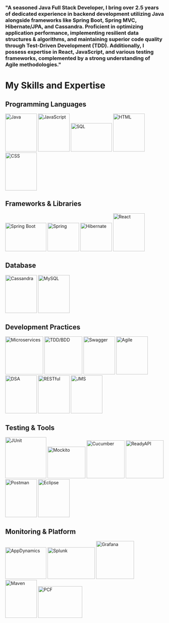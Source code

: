 <h3>
  "A seasoned Java Full Stack Developer, I bring over 2.5 years of dedicated experience in backend development utilizing Java alongside frameworks like Spring Boot, Spring MVC, Hibernate/JPA, and Cassandra. Proficient in optimizing application performance, implementing resilient data structures & algorithms, and maintaining superior code quality through Test-Driven Development (TDD). Additionally, I possess expertise in React, JavaScript, and various testing frameworks, complemented by a strong understanding of Agile methodologies."
</h3>

# My Skills and Expertise

## Programming Languages
<div>
  <img src="https://upload.wikimedia.org/wikipedia/en/3/30/Java_programming_language_logo.svg" alt="Java" width="100" height="120">
  <img src="https://upload.wikimedia.org/wikipedia/commons/6/6a/JavaScript-logo.png" alt="JavaScript" width="100" height="120">
  <img src="https://upload.wikimedia.org/wikipedia/commons/8/87/Sql_data_base_with_logo.png" alt="SQL" width="130" height="90">
  <img src="https://upload.wikimedia.org/wikipedia/commons/6/61/HTML5_logo_and_wordmark.svg" alt="HTML" width="100" height="120">
  <img src="https://upload.wikimedia.org/wikipedia/commons/d/d5/CSS3_logo_and_wordmark.svg" alt="CSS" width="100" height="120">
</div>


## Frameworks & Libraries
<div>
  <img src="https://miro.medium.com/v2/resize:fit:700/1*o5FmjKTPdJTbhGE2MIjo6w.png" alt="Spring Boot" width="130" height="90">
  <img src="https://upload.wikimedia.org/wikipedia/commons/4/44/Spring_Framework_Logo_2018.svg" alt="Spring" width="100" height="90">
  <img src="https://hibernate.org/images/hibernate-logo.svg" alt="Hibernate" width="100" height="90">
  <img src="https://upload.wikimedia.org/wikipedia/commons/a/a7/React-icon.svg" alt="React" width="100" height="120">
</div>


## Database
<div>
  <img src="https://upload.wikimedia.org/wikipedia/commons/5/5e/Cassandra_logo.svg" alt="Cassandra" width="100" height="120">
  <img src="https://upload.wikimedia.org/wikipedia/commons/0/0a/MySQL_textlogo.svg" alt="MySQL" width="100" height="120">
</div>

## Development Practices
  <div>
    <img src="https://tecadmin.net/wp-content/uploads/2023/09/microservices-300x198@2x.png" alt="Microservices"  width="120" height="120">
    <img src="https://marsner.com/wp-content/uploads/test-driven-development-TDD.png" alt="TDD/BDD"  width="120" height="120">
    <img src="" alt="Swagger"  width="100" height="120">
    <img src="" alt="Agile"  width="100" height="120">
    <img src="" alt="DSA"  width="100" height="120">
    <img src="https://example.com/restful-image.png" alt="RESTful"  width="100" height="120">
    <img src="https://example.com/jms-image.png" alt="JMS"  width="100" height="120">
  </div>

## Testing & Tools
<div>
  <img src="https://cdn.codegym.cc/images/article/c176d588-eeed-4a8c-a2d1-66380e681ead/800.jpeg" alt="JUnit" width="130" height="130">
  <img src="https://site.mockito.org/img/logo.png" alt="Mockito" width="120" height="100">
  <img src="https://static.javatpoint.com/tutorial/cucumber/images/cucumber-testing-tutorial.png" alt="Cucumber" width="120" height="120">
  <img src="https://osbsoftware.com.br/upload/produto/ReadyAPI-produto.png" alt="ReadyAPI" width="120" height="120">
  <img src="https://www.vectorlogo.zone/logos/getpostman/getpostman-icon.svg" alt="Postman" width="100" height="120">
  <img src="https://upload.wikimedia.org/wikipedia/commons/d/d0/Eclipse-Luna-Logo.svg" alt="Eclipse" width="100" height="120">
</div>

## Monitoring & Platform
<div>
  <img src="https://kinneygroup.com/wp-content/uploads/2018/12/appdynamics.png" alt="AppDynamics" width="130" height="100">
  <img src="https://e7.pngegg.com/pngimages/899/221/png-clipart-splunk-vertical-logo-tech-companies.png" alt="Splunk" width="150" height="100">
  <img src="https://upload.wikimedia.org/wikipedia/commons/9/9d/Grafana_logo.png" alt="Grafana" width="120" height="120">
  <img src="https://upload.wikimedia.org/wikipedia/commons/5/52/Apache_Maven_logo.svg" alt="Maven" width="100" height="120">
  <img src="https://miro.medium.com/v2/resize:fit:620/1*0SWhCwP94gUPju-NXfCD7w.png" alt="PCF" width="140" height="100">
  </div>
